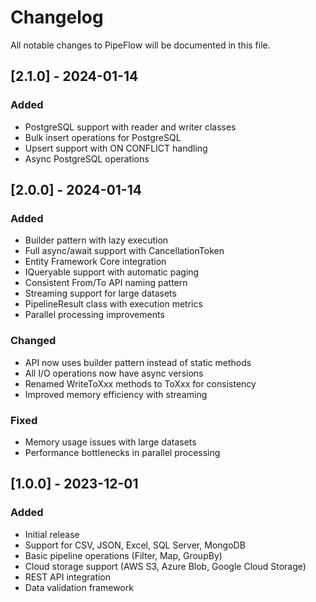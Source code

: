 # Changelog

All notable changes to PipeFlow will be documented in this file.

## [2.1.0] - 2024-01-14

### Added
- PostgreSQL support with reader and writer classes
- Bulk insert operations for PostgreSQL
- Upsert support with ON CONFLICT handling
- Async PostgreSQL operations

## [2.0.0] - 2024-01-14

### Added
- Builder pattern with lazy execution
- Full async/await support with CancellationToken
- Entity Framework Core integration
- IQueryable support with automatic paging
- Consistent From/To API naming pattern
- Streaming support for large datasets
- PipelineResult class with execution metrics
- Parallel processing improvements

### Changed
- API now uses builder pattern instead of static methods
- All I/O operations now have async versions
- Renamed WriteToXxx methods to ToXxx for consistency
- Improved memory efficiency with streaming

### Fixed
- Memory usage issues with large datasets
- Performance bottlenecks in parallel processing

## [1.0.0] - 2023-12-01

### Added
- Initial release
- Support for CSV, JSON, Excel, SQL Server, MongoDB
- Basic pipeline operations (Filter, Map, GroupBy)
- Cloud storage support (AWS S3, Azure Blob, Google Cloud Storage)
- REST API integration
- Data validation framework